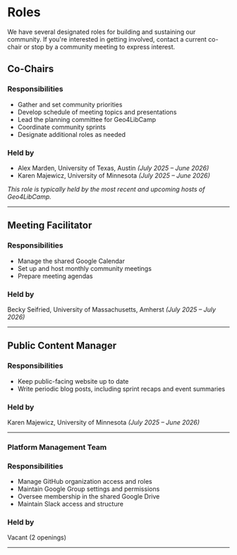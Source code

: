 # Roles

We have several designated roles for building and sustaining our community. If you're interested in getting involved, contact a current co-chair or stop by a community meeting to express interest.


## Co-Chairs  

### Responsibilities

- Gather and set community priorities
- Develop schedule of meeting topics and presentations  
- Lead the planning committee for Geo4LibCamp  
- Coordinate community sprints  
- Designate additional roles as needed  

### Held by 

- Alex Marden, University of Texas, Austin *(July 2025 – June 2026)*  
- Karen Majewicz, University of Minnesota *(July 2025 – June 2026)*  

*This role is typically held by the most recent and upcoming hosts of Geo4LibCamp.*

---

## Meeting Facilitator  


### Responsibilities

- Manage the shared Google Calendar  
- Set up and host monthly community meetings  
- Prepare meeting agendas  

### Held by

Becky Seifried, University of Massachusetts, Amherst *(July 2025 – July 2026)*

---

## Public Content Manager  

### Responsibilities 

- Keep public-facing website up to date  
- Write periodic blog posts, including sprint recaps and event summaries  

### Held by  

Karen Majewicz, University of Minnesota *(July 2025 – June 2026)*

---

### Platform Management Team  

### Responsibilities

- Manage GitHub organization access and roles  
- Maintain Google Group settings and permissions  
- Oversee membership in the shared Google Drive  
- Maintain Slack access and structure  

### Held by  
  
Vacant (2 openings)

---


